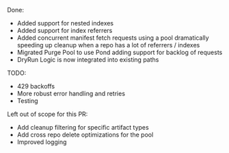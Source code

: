 Done:
- Added support for nested indexes
- Added support for index referrers
- Added concurrent manifest fetch requests using a pool dramatically speeding up cleanup when a repo has a lot of referrers / indexes
- Migrated Purge Pool to use Pond adding support for backlog of requests
- DryRun Logic is now integrated into existing paths 

TODO:
- 429 backoffs
- More robust error handling and retries
- Testing

Left out of scope for this PR:
- Add cleanup filtering for specific artifact types
- Add cross repo delete optimizations for the pool
- Improved logging


